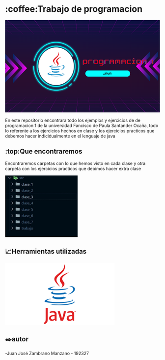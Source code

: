 <h1>:coffee:Trabajo de programacion</h1>
<img src= "IMG/baner.png" alt="baner" height= "300px" width = "100%">
<p>
  En este repositorio encontrara todo los ejemplos y ejercicios de  de programacion 1 de la universidad Fancisco de Paula Santander Ocaña, todo lo referente a los ejercicios hechos en clase y los ejercicios practicos que debemos hacer indicidualmente en el lenguaje de java
</p>
<h2>
  :top:Que encontraremos
</h2>
<p>
  Encontraremos carpetas con lo que hemos visto en cada clase y otra carpeta con los ejercicios practicos que debimos hacer extra clase  
</p>
<img src= "IMG/img1.jpg" alt="funcion" height="200px" >
<h2>
  📈Herramientas utilizadas
  
</h2>
<img src= "IMG/java.png" alt="java" height="200px" >
<h2>
  ✒️autor
</h2>
<p>-Juan José Zambrano Manzano - 192327</p>
